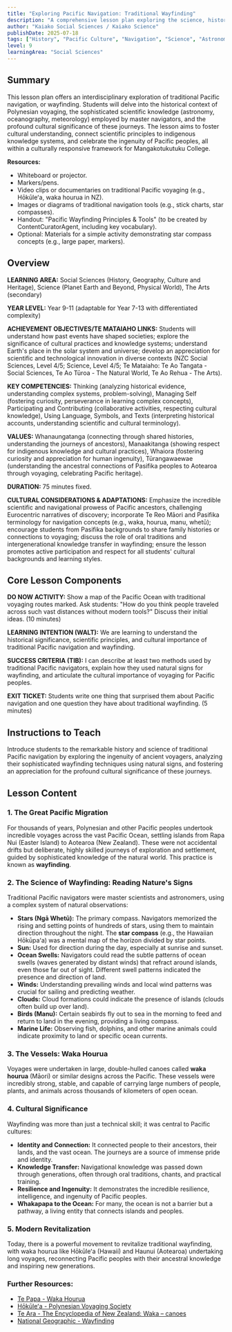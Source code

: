 ```yaml
---
title: "Exploring Pacific Navigation: Traditional Wayfinding"
description: "A comprehensive lesson plan exploring the science, history, and cultural significance of traditional Pacific navigation and wayfinding, tailored for diverse learners."
author: "Kaiako Social Sciences / Kaiako Science"
publishDate: 2025-07-18
tags: ["History", "Pacific Culture", "Navigation", "Science", "Astronomy", "Social Sciences", "Lesson Plan", "Aotearoa New Zealand Curriculum"]
level: 9
learningArea: "Social Sciences"
---
```


## Summary

This lesson plan offers an interdisciplinary exploration of traditional Pacific navigation, or wayfinding. Students will delve into the historical context of Polynesian voyaging, the sophisticated scientific knowledge (astronomy, oceanography, meteorology) employed by master navigators, and the profound cultural significance of these journeys. The lesson aims to foster cultural understanding, connect scientific principles to indigenous knowledge systems, and celebrate the ingenuity of Pacific peoples, all within a culturally responsive framework for Mangakotukutuku College.

**Resources:**
*   Whiteboard or projector.
*   Markers/pens.
*   Video clips or documentaries on traditional Pacific voyaging (e.g., Hōkūleʻa, waka hourua in NZ).
*   Images or diagrams of traditional navigation tools (e.g., stick charts, star compasses).
*   Handout: "Pacific Wayfinding Principles & Tools" (to be created by ContentCuratorAgent, including key vocabulary).
*   Optional: Materials for a simple activity demonstrating star compass concepts (e.g., large paper, markers).

## Overview

**LEARNING AREA:** Social Sciences (History, Geography, Culture and Heritage), Science (Planet Earth and Beyond, Physical World), The Arts (secondary)

**YEAR LEVEL:** Year 9-11 (adaptable for Year 7-13 with differentiated complexity)

**ACHIEVEMENT OBJECTIVES/TE MATAIAHO LINKS:** Students will understand how past events have shaped societies; explore the significance of cultural practices and knowledge systems; understand Earth's place in the solar system and universe; develop an appreciation for scientific and technological innovation in diverse contexts (NZC Social Sciences, Level 4/5; Science, Level 4/5; Te Mataiaho: Te Ao Tangata - Social Sciences, Te Ao Tūroa - The Natural World, Te Ao Rehua - The Arts).

**KEY COMPETENCIES:** Thinking (analyzing historical evidence, understanding complex systems, problem-solving), Managing Self (fostering curiosity, perseverance in learning complex concepts), Participating and Contributing (collaborative activities, respecting cultural knowledge), Using Language, Symbols, and Texts (interpreting historical accounts, understanding scientific and cultural terminology).

**VALUES:** Whanaungatanga (connecting through shared histories, understanding the journeys of ancestors), Manaakitanga (showing respect for indigenous knowledge and cultural practices), Whaiora (fostering curiosity and appreciation for human ingenuity), Tūrangawaewae (understanding the ancestral connections of Pasifika peoples to Aotearoa through voyaging, celebrating Pacific heritage).

**DURATION:** 75 minutes fixed.

**CULTURAL CONSIDERATIONS & ADAPTATIONS:** Emphasize the incredible scientific and navigational prowess of Pacific ancestors, challenging Eurocentric narratives of discovery; incorporate Te Reo Māori and Pasifika terminology for navigation concepts (e.g., waka, hourua, manu, whetū); encourage students from Pasifika backgrounds to share family histories or connections to voyaging; discuss the role of oral traditions and intergenerational knowledge transfer in wayfinding; ensure the lesson promotes active participation and respect for all students' cultural backgrounds and learning styles.

## Core Lesson Components

**DO NOW ACTIVITY:** Show a map of the Pacific Ocean with traditional voyaging routes marked. Ask students: "How do you think people traveled across such vast distances without modern tools?" Discuss their initial ideas. (10 minutes)

**LEARNING INTENTION (WALT):** We are learning to understand the historical significance, scientific principles, and cultural importance of traditional Pacific navigation and wayfinding.

**SUCCESS CRITERIA (TIB):** I can describe at least two methods used by traditional Pacific navigators, explain how they used natural signs for wayfinding, and articulate the cultural importance of voyaging for Pacific peoples.

**EXIT TICKET:** Students write one thing that surprised them about Pacific navigation and one question they have about traditional wayfinding. (5 minutes)

## Instructions to Teach

Introduce students to the remarkable history and science of traditional Pacific navigation by exploring the ingenuity of ancient voyagers, analyzing their sophisticated wayfinding techniques using natural signs, and fostering an appreciation for the profound cultural significance of these journeys.

## Lesson Content

### 1. The Great Pacific Migration

For thousands of years, Polynesian and other Pacific peoples undertook incredible voyages across the vast Pacific Ocean, settling islands from Rapa Nui (Easter Island) to Aotearoa (New Zealand). These were not accidental drifts but deliberate, highly skilled journeys of exploration and settlement, guided by sophisticated knowledge of the natural world. This practice is known as **wayfinding**.

### 2. The Science of Wayfinding: Reading Nature's Signs

Traditional Pacific navigators were master scientists and astronomers, using a complex system of natural observations:

*   **Stars (Ngā Whetū):** The primary compass. Navigators memorized the rising and setting points of hundreds of stars, using them to maintain direction throughout the night. The **star compass** (e.g., the Hawaiian Hōkūpaʻa) was a mental map of the horizon divided by star points.
*   **Sun:** Used for direction during the day, especially at sunrise and sunset.
*   **Ocean Swells:** Navigators could read the subtle patterns of ocean swells (waves generated by distant winds) that refract around islands, even those far out of sight. Different swell patterns indicated the presence and direction of land.
*   **Winds:** Understanding prevailing winds and local wind patterns was crucial for sailing and predicting weather.
*   **Clouds:** Cloud formations could indicate the presence of islands (clouds often build up over land).
*   **Birds (Manu):** Certain seabirds fly out to sea in the morning to feed and return to land in the evening, providing a living compass.
*   **Marine Life:** Observing fish, dolphins, and other marine animals could indicate proximity to land or specific ocean currents.

### 3. The Vessels: Waka Hourua

Voyages were undertaken in large, double-hulled canoes called **waka hourua** (Māori) or similar designs across the Pacific. These vessels were incredibly strong, stable, and capable of carrying large numbers of people, plants, and animals across thousands of kilometers of open ocean.

### 4. Cultural Significance

Wayfinding was more than just a technical skill; it was central to Pacific cultures:

*   **Identity and Connection:** It connected people to their ancestors, their lands, and the vast ocean. The journeys are a source of immense pride and identity.
*   **Knowledge Transfer:** Navigational knowledge was passed down through generations, often through oral traditions, chants, and practical training.
*   **Resilience and Ingenuity:** It demonstrates the incredible resilience, intelligence, and ingenuity of Pacific peoples.
*   **Whakapapa to the Ocean:** For many, the ocean is not a barrier but a pathway, a living entity that connects islands and peoples.

### 5. Modern Revitalization

Today, there is a powerful movement to revitalize traditional wayfinding, with waka hourua like Hōkūleʻa (Hawaii) and Haunui (Aotearoa) undertaking long voyages, reconnecting Pacific peoples with their ancestral knowledge and inspiring new generations.

### Further Resources:

*   [Te Papa - Waka Hourua](https://www.tepapa.govt.nz/discover-collections/read-watch-play/maori/waka-hourua)
*   [Hōkūleʻa - Polynesian Voyaging Society](https://www.hokulea.com/)
*   [Te Ara - The Encyclopedia of New Zealand: Waka – canoes](https://teara.govt.nz/en/waka-canoes)
*   [National Geographic - Wayfinding](https://www.nationalgeographic.org/encyclopedia/wayfinding/)
